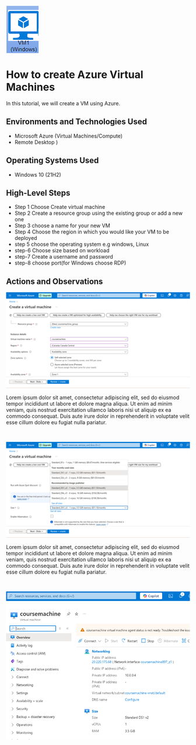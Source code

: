 ![image alt](https://github.com/TracyBartholomew/How-to-creat-VM-in-Azure/blob/main/Screenshot%202024-10-18%201.19.17%20PM.png?raw=true)

<h1>How to create Azure Virtual Machines</h1>
In this tutorial, we will create a VM using Azure. <br />



<h2>Environments and Technologies Used</h2>

- Microsoft Azure (Virtual Machines/Compute)
- Remote Desktop
)

<h2>Operating Systems Used </h2>

- Windows 10 (21H2)


<h2>High-Level Steps</h2>

- Step 1 Choose Create virtual machine
- Step 2 Create a resource group using the existing group or add a new one
- Step 3 choose a name for your new VM
- Step 4 Choose the region in which you would like your VM to be deployed
- step 5 choose the operating system e.g windows, Linux
- step-6 Choose size based on workload
- step-7 Create a username and password
- step-8 choose port(for Windows choose RDP)

<h2>Actions and Observations</h2>

![image alt](https://github.com/TracyBartholomew/How-to-creat-VM-in-Azure/blob/4c143523ca6df709b601cb0578c43b2b8a4eaed5/Screenshot%202024-10-18%2012.49.13%20PM.png)
  
  Lorem ipsum dolor sit amet, consectetur adipiscing elit, sed do eiusmod tempor incididunt ut labore et dolore magna aliqua. Ut enim ad minim veniam, quis nostrud exercitation ullamco laboris nisi ut aliquip ex ea commodo consequat. Duis aute irure dolor in reprehenderit in voluptate velit esse cillum dolore eu fugiat nulla pariatur.
</p>
<br />


![image alt](https://github.com/TracyBartholomew/How-to-creat-VM-in-Azure/blob/87b0554399058f63c78b72b3c5a03b709174b8e9/Screenshot%202024-10-18%2012.47.35%20PM.png)<p>
Lorem ipsum dolor sit amet, consectetur adipiscing elit, sed do eiusmod tempor incididunt ut labore et dolore magna aliqua. Ut enim ad minim veniam, quis nostrud exercitation ullamco laboris nisi ut aliquip ex ea commodo consequat. Duis aute irure dolor in reprehenderit in voluptate velit esse cillum dolore eu fugiat nulla pariatur.
</p>
<br />

<p>

</p>

![image alt](https://github.com/TracyBartholomew/How-to-creat-VM-in-Azure/blob/468ee427f95a731b8115a69debd7f3397249a803/Screenshot%202024-10-18%2012.56.58%20PM.png)
